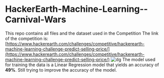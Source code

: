 # HackerEarth-Machine-Learning--Carnival-Wars
This repo contains all files and the dataset used in the Competition
The link of the competition is:
[https://www.hackerearth.com/challenges/competitive/hackerearth-machine-learning-challenge-predict-selling-price/](https://www.hackerearth.com/challenges/competitive/hackerearth-machine-learning-challenge-predict-selling-price/)
![dg](https://user-images.githubusercontent.com/65769340/101084817-84115780-35d4-11eb-89a2-b4471a5c6421.PNG)
The model used for training the data is a Linear Regression model that yields an accuracy of **49%**. Still trying to improve the accuracy of the model.
